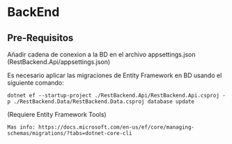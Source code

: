 # BackEnd

## Pre-Requisitos

Añadir cadena de conexion a la BD en el archivo appsettings.json (RestBackend.Api/appsettings.json)

Es necesario aplicar las migraciones de Entity Framework en BD usando el siguiente comando:
```
dotnet ef --startup-project ./RestBackend.Api/RestBackend.Api.csproj -p ./RestBackend.Data/RestBackend.Data.csproj database update
```
(Requiere Entity Framework Tools) 
```
Mas info: https://docs.microsoft.com/en-us/ef/core/managing-schemas/migrations/?tabs=dotnet-core-cli
```
